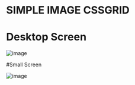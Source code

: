 # SIMPLE IMAGE CSSGRID 
# Desktop Screen
![image](https://github.com/KamandeJohn/CSSGRID_gallery/assets/28919196/26df581d-dda9-44c3-aaa1-84f6836cc042)

#Small Screen

![image](https://github.com/KamandeJohn/CSSGRID_gallery/assets/28919196/eeb67083-0ae0-426b-913a-01966e43316c)
